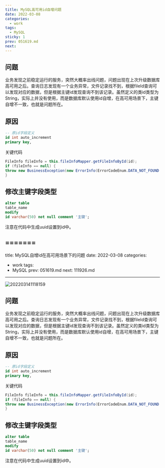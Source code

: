 ```yaml
---
title: MySQL高可用id自增问题
date: 2022-03-08
categories:
  - work
tags:
  - MySQL
sticky: 1
prev: 051619.md
next:
---
```




<!-- more -->

## 问题

业务发现之前稳定运行的服务，突然大概率出线问题，问题出现在上次升级数据库高可用之后。查询日志发现有一个业务异常，文件记录找不到，根据fileId查询可以发现对应的数据，但是根据主键id发现查询不到该记录。虽然定义的类id类型为String，实际上并没有使用，而是数据库默认使用id自增，在高可用场景下，主键自增不一致，也就是问题所在。

## 原因

```sql
-- 原id字段定义
id int auto_increment
primary key,
```

关键代码

```java
FileInfo fileInfo = this.fileInfoMapper.getFileInfoById(id);
if (fileInfo == null) {
throw new BusinessException(new ErrorInfo(ErrorCodeEnum.DATA_NOT_FOUND.getCode(), "file record not exist"));
}
```

## 修改主键字段类型

```sql
alter table
table_name
modify
id varchar(50) not null comment '主键';
```

注意在代码中生成uuid设置到id中。

=======
---
title: MySQL自增id在高可用场景下的问题
date: 2022-03-08
categories:
  - work
tags:
  - MySQL
prev: 051619.md
next: 111926.md
---

![202203141118159](https://fastly.jsdelivr.net/gh/qbmzc/images/2021/202203141118159.png)

<!-- more -->

## 问题

业务发现之前稳定运行的服务，突然大概率出线问题，问题出现在上次升级数据库高可用之后。查询日志发现有一个业务异常，文件记录找不到，根据fileId查询可以发现对应的数据，但是根据主键id发现查询不到该记录。虽然定义的类id类型为String，实际上并没有使用，而是数据库默认使用id自增，在高可用场景下，主键自增不一致，也就是问题所在。

## 原因

```sql
-- 原id字段定义
id int auto_increment
primary key,
```

关键代码

```java
FileInfo fileInfo = this.fileInfoMapper.getFileInfoById(id);
if (fileInfo == null) {
throw new BusinessException(new ErrorInfo(ErrorCodeEnum.DATA_NOT_FOUND.getCode(), "file record not exist"));
}
```

## 修改主键字段类型

```sql
alter table
table_name
modify
id varchar(50) not null comment '主键';
```

注意在代码中生成uuid设置到id中。

